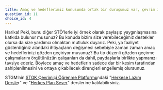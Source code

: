 ```yaml
---
title: Amaç ve hedeflerimiz konusunda ortak bir duruşumuz var, çevrim içi ve basılı yayınlarda yer alıyor ve yaygın olarak biliniyor.
question_id: 11
choice_id: 4
---
```

Harika! Peki, bunu diğer STÖ'lerle iyi örnek olarak paylaşıp yaygınlaşmasına katkıda bulunur musunuz? Bu konuda bizim size verebileceğimiz destekler olursa da size yardımcı olmaktan mutluluk duyarız. Peki, ya faaliyet gösterdiğiniz alandaki ihtiyaçların değişmesi sebebiyle zaman zaman amaç ve hedeflerinizi gözden geçiriyor musunuz? Bu tip düzenli gözden geçirme çalışmalarını örgütünüzün çalışanları da dahil, paydaşlarla birlikte yapmanızı tavsiye ederiz. Böylece amaç ve hedeflerin sadece dar bir kesim tarafından sahiplenilmesini ve ortaya çıkabilecek dirençleri engellemiş olursunuz.

STGM’nin [<u>STOK Çevrimiçi Öğrenme Platformu</u>](https://www.stgm.org.tr/stok-ogrenme-platformu)ndaki "[<u>Herkese Lazım Dersle</u>](https://www.stgm.org.tr/sivil-toplum-okulu-stok/herkese-lazim-dersler)r" ve "[<u>Herkes Plan Sever</u>](https://www.stgm.org.tr/sivil-toplum-okulu-stok/herkes-plan-sever)" derslerine katılabilirsiniz.

